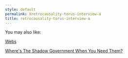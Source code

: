 ```yaml
---
style: default
permalink: Xretrocausality-torus-interview-a
title: retrocausality-torus-interview-a
---
```

You may also like:

[Webs](http://scp-wiki.net/webs)

[Where's The Shadow Government When You Need Them?](http://scp-wiki.net/it-s-a-bad-bad-world)
